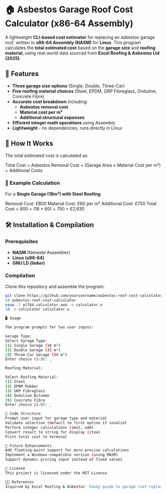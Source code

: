 # 🏠 Asbestos Garage Roof Cost Calculator (x86-64 Assembly)

A lightweight **CLI-based cost estimator** for replacing an asbestos garage roof, written in **x86-64 Assembly (NASM)** for **Linux**. This program calculates the **total estimated cost** based on the **garage size** and **roofing material**, using real-world data sourced from **Excel Roofing & Asbestos Ltd (2025)**.

## 🚀 Features

- **Three garage size options** (Single, Double, Three-Car)
- **Five roofing material choices** (Steel, EPDM, GRP Fibreglass, Onduline, Concrete Fibre)
- **Accurate cost breakdown** including:
  - **Asbestos removal cost**
  - **Material cost per m²**
  - **Additional structural expenses**
- **Efficient integer math operations** using Assembly
- **Lightweight** - no dependencies, runs directly in Linux

## 📜 How It Works

The total estimated cost is calculated as:

Total Cost = Asbestos Removal Cost + (Garage Area × Material Cost per m²) + Additional Costs

### 🔢 Example Calculation

For a **Single Garage (18m²) with Steel Roofing**:

Removal Cost: £800 Material Cost: £60 per m² Additional Cost: £750
Total Cost = 800 + (18 × 60) + 750 = £2,630


## 🛠 Installation & Compilation

### Prerequisites

- **NASM** (Netwide Assembler)
- **Linux (x86-64)**
- **GNU LD (linker)**

### Compilation

Clone this repository and assemble the program:

```bash
git clone https://github.com/yourusername/asbestos-roof-cost-calculator.git
cd asbestos-roof-cost-calculator
nasm -f elf64 calculator.asm -o calculator.o
ld -o calculator calculator.o

🖥️ Usage

The program prompts for two user inputs:

Garage Type:
Select Garage Type:
(1) Single Garage (18 m²)
(2) Double Garage (33 m²)
(3) Three-Car Garage (54 m²)
Enter choice (1-3): _

Roofing Material:

Select Roofing Material:
(1) Steel
(2) EPDM Rubber
(3) GRP Fibreglass
(4) Onduline Bitumen
(5) Concrete Fibre
Enter choice (1-5): _

🔧 Code Structure
Prompt user input for garage type and material
Validate selection (default to first option if invalid)
Perform integer calculations (imul, add)
Convert result to string for display (itoa)
Print total cost to terminal

📝 Future Enhancements
Add floating-point support for more precise calculations
Implement a Windows-compatible version (using MASM)
Support dynamic pricing input instead of fixed values

📜 License
This project is licensed under the MIT License.

👨‍💻 References
Inspired by Excel Roofing & Asbestos' handy guide to garage roof replacement costs https://asbestos-roofing.co.uk/asbestos-roof-replacements/



